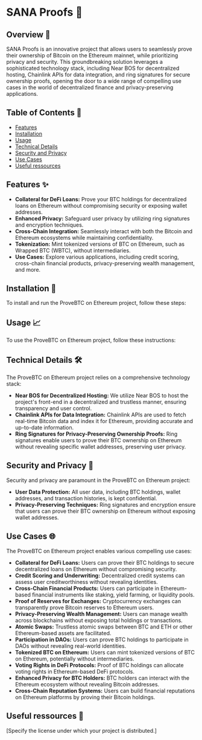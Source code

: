 # SANA Proofs 🚀

## Overview 🌟

SANA Proofs is an innovative project that allows users to seamlessly prove their ownership of Bitcoin on the Ethereum mainnet, while prioritizing privacy and security. This groundbreaking solution leverages a sophisticated technology stack, including Near BOS for decentralized hosting, Chainlink APIs for data integration, and ring signatures for secure ownership proofs, opening the door to a wide range of compelling use cases in the world of decentralized finance and privacy-preserving applications.

## Table of Contents 📑

- [Features](#features)
- [Installation](#installation)
- [Usage](#usage)
- [Technical Details](#technical-details)
- [Security and Privacy](#security-and-privacy)
- [Use Cases](#use-cases)
- [Useful ressources](#useful-ressources)

## Features ✨

- **Collateral for DeFi Loans:** Prove your BTC holdings for decentralized loans on Ethereum without compromising security or exposing wallet addresses.
- **Enhanced Privacy:** Safeguard user privacy by utilizing ring signatures and encryption techniques.
- **Cross-Chain Integration:** Seamlessly interact with both the Bitcoin and Ethereum ecosystems while maintaining confidentiality.
- **Tokenization:** Mint tokenized versions of BTC on Ethereum, such as Wrapped BTC (WBTC), without intermediaries.
- **Use Cases:** Explore various applications, including credit scoring, cross-chain financial products, privacy-preserving wealth management, and more.

## Installation 🚀

To install and run the ProveBTC on Ethereum project, follow these steps:


## Usage 📈

To use the ProveBTC on Ethereum project, follow these instructions:


## Technical Details 🛠️

The ProveBTC on Ethereum project relies on a comprehensive technology stack:

- **Near BOS for Decentralized Hosting:** We utilize Near BOS to host the project's front-end in a decentralized and trustless manner, ensuring transparency and user control.
- **Chainlink APIs for Data Integration:** Chainlink APIs are used to fetch real-time Bitcoin data and index it for Ethereum, providing accurate and up-to-date information.
- **Ring Signatures for Privacy-Preserving Ownership Proofs:** Ring signatures enable users to prove their BTC ownership on Ethereum without revealing specific wallet addresses, preserving user privacy.

## Security and Privacy 🔐

Security and privacy are paramount in the ProveBTC on Ethereum project:

- **User Data Protection:** All user data, including BTC holdings, wallet addresses, and transaction histories, is kept confidential.
- **Privacy-Preserving Techniques:** Ring signatures and encryption ensure that users can prove their BTC ownership on Ethereum without exposing wallet addresses.

## Use Cases 🌐

The ProveBTC on Ethereum project enables various compelling use cases:

- **Collateral for DeFi Loans:** Users can prove their BTC holdings to secure decentralized loans on Ethereum without compromising security.
- **Credit Scoring and Underwriting:** Decentralized credit systems can assess user creditworthiness without revealing identities.
- **Cross-Chain Financial Products:** Users can participate in Ethereum-based financial instruments like staking, yield farming, or liquidity pools.
- **Proof of Reserves for Exchanges:** Cryptocurrency exchanges can transparently prove Bitcoin reserves to Ethereum users.
- **Privacy-Preserving Wealth Management:** Users can manage wealth across blockchains without exposing total holdings or transactions.
- **Atomic Swaps:** Trustless atomic swaps between BTC and ETH or other Ethereum-based assets are facilitated.
- **Participation in DAOs:** Users can prove BTC holdings to participate in DAOs without revealing real-world identities.
- **Tokenized BTC on Ethereum:** Users can mint tokenized versions of BTC on Ethereum, potentially without intermediaries.
- **Voting Rights in DeFi Protocols:** Proof of BTC holdings can allocate voting rights in Ethereum-based DeFi protocols.
- **Enhanced Privacy for BTC Holders:** BTC holders can interact with the Ethereum ecosystem without revealing Bitcoin addresses.
- **Cross-Chain Reputation Systems:** Users can build financial reputations on Ethereum platforms by proving their Bitcoin holdings.

## Useful ressources 📜

[Specify the license under which your project is distributed.]
